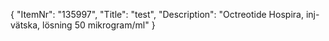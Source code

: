 {
  "ItemNr": "135997",
  "Title": "test",
  "Description": "Octreotide Hospira, inj-vätska, lösning 50 mikrogram/ml"
}
